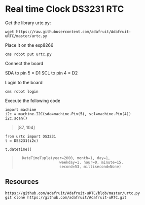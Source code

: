 # Real time Clock DS3231 RTC

Get the library urtc.py:

	wget https://raw.githubusercontent.com/adafruit/Adafruit-uRTC/master/urtc.py
	
Place it on the esp8266

	cms robot put urtc.py

Connect the board

SDA to pin 5 = D1
SCL to pin 4 = D2

Login to the board

	cms robot login
	
Execute the following code

	import machine
	i2c = machine.I2C(sda=machine.Pin(5), scl=machine.Pin(4))
	i2c.scan()

> 	[87, 104]

	from urtc import DS3231
	t = DS3231(i2c)
 
	t.datetime()

>		DateTimeTuple(year=2000, month=1, day=1, 
>						 weekday=1, hour=0, minute=15,
> 						 second=53, millisecond=None)


## Resources

	https://github.com/adafruit/Adafruit-uRTC/blob/master/urtc.py
	git clone https://github.com/adafruit/Adafruit-uRTC.git
	